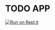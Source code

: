 # TODO APP 
[![Run on Repl.it](https://repl.it/badge/github/Apoorv070/TODO-WEB-APP)](https://repl.it/github/Apoorv070/TODO-WEB-APP)